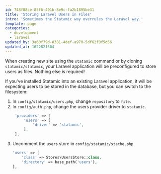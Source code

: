 ```yaml
---
id: 748f88ce-85f6-491b-8e9c-fa2b1895be31
title: 'Storing Laravel Users in Files'
intro: 'Sometimes the Statamic way overrules the Laravel way.'
template: page
categories:
  - development
  - laravel
updated_by: 3a60f79d-8381-4def-a970-5df62f0f5d56
updated_at: 1622821304
---
```

When creating new site using the `statamic` command or by cloning `statamic/statamic`, your Laravel application will be preconfigured
to store users as files. Nothing else is required!

If you've installed Statamic into an existing Laravel application, it will be expecting users to be stored in the database, but you can switch to the filesystem:

1. In `config/statamic/users.php`, change `repository` to `file`.
2. In `config/auth.php`, change the users provider driver to `statamic`.
   ``` php
    'providers' => [
        'users' => [
            'driver' => 'statamic',
        ],
    ],
   ```
3. Uncomment the `users` store in `config/statamic/stache.php`.
    ``` php
    'users' => [
        'class' => Stores\UsersStore::class,
        'directory' => base_path('users'),
    ],
    ```
